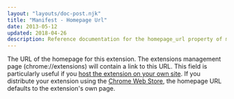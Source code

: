 ```yaml
---
layout: "layouts/doc-post.njk"
title: "Manifest - Homepage Url"
date: 2013-05-12
updated: 2018-04-26
description: Reference documentation for the homepage_url property of manifest.json.
---
```


The URL of the homepage for this extension. The extensions management page (chrome://extensions)
will contain a link to this URL. This field is particularly useful if you [host the extension on
your own site][1]. If you distribute your extension using the [Chrome Web Store][2], the homepage
URL defaults to the extension's own page.

[1]: /docs/extensions/mv2/hosting
[2]: https://chrome.google.com/webstore
